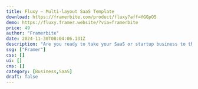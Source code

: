 ```yaml
---
title: Fluxy — Multi-layout SaaS Template
download: https://framerbite.com/product/fluxy?aff=YGGpO5
demo: https://fluxy.framer.website/?via=framerbite
price: 49
author: "Framerbite"
date: 2024-11-30T08:04:06.131Z
description: "Are you ready to take your SaaS or startup business to the next level? Introducing Fluxy, an exclusive multi-layout Farmer template designed specifically for SaaS & startup websites."
ssg: ["Framer"]
css: []
ui: []
cms: []
category: [Business,SaaS]
draft: false
---
```

